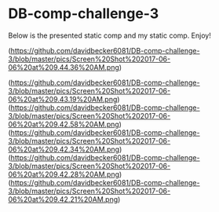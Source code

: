 # DB-comp-challenge-3

Below is the presented static comp and my static comp. Enjoy!

(https://github.com/davidbecker6081/DB-comp-challenge-3/blob/master/pics/Screen%20Shot%202017-06-06%20at%209.44.36%20AM.png)

(https://github.com/davidbecker6081/DB-comp-challenge-3/blob/master/pics/Screen%20Shot%202017-06-06%20at%209.43.19%20AM.png)
(https://github.com/davidbecker6081/DB-comp-challenge-3/blob/master/pics/Screen%20Shot%202017-06-06%20at%209.42.58%20AM.png)
(https://github.com/davidbecker6081/DB-comp-challenge-3/blob/master/pics/Screen%20Shot%202017-06-06%20at%209.42.34%20AM.png)
(https://github.com/davidbecker6081/DB-comp-challenge-3/blob/master/pics/Screen%20Shot%202017-06-06%20at%209.42.28%20AM.png)
(https://github.com/davidbecker6081/DB-comp-challenge-3/blob/master/pics/Screen%20Shot%202017-06-06%20at%209.42.21%20AM.png)
